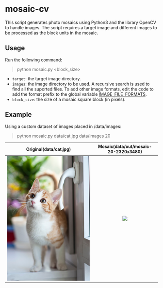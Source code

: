 # mosaic-cv

This script generates photo mosaics using Python3 and the library OpenCV to handle images.
The script requires a target image and different images to be processed as the block units in the mosaic.


## Usage

Run the following command:
> python mosaic.py <target> <images> <block_size>

* `target`: the target image directory.
* `images`: the image directory to be used. A recursive search is used to find all the suported files.
To add other image formats, edit the code to add the format prefix to the global variable [IMAGE_FILE_FORMATS](https://github.com/nekrotzar/mosaic-cv/blob/master/mosaic.py#L9).
* `block_size`: the size of a mosaic square block (in pixels).

## Example
Using a custom dataset of images placed in /data/images:
> python mosaic.py data/cat.jpg data/images 20

Original(data/cat.jpg)             |  Mosaic(data/out/mosaic-20-2320x3480)
:-------------------------:|:-------------------------:
![](data/cat.jpg)  |  ![](data/out/mosaic-20-2320x3480.png)
